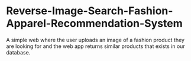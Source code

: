 # Reverse-Image-Search-Fashion-Apparel-Recommendation-System
A simple web where the user uploads an image of a fashion product they are looking for and the web app returns similar products that exists in our database.
